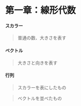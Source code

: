  # 第一章：線形代数

 #### スカラー　
>普通の数、大きさを表す
 
 #### ベクトル
 
>大きさと向きを表す
 
 #### 行列
>スカラーを表にしたもの　

>ベクトルを並べたもの


